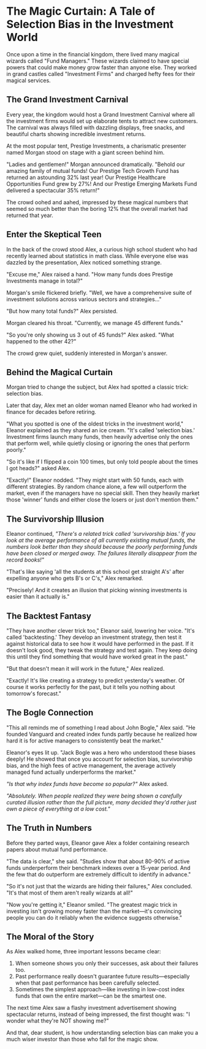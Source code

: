 # The Magic Curtain: A Tale of Selection Bias in the Investment World

Once upon a time in the financial kingdom, there lived many magical wizards called "Fund Managers." These wizards claimed to have special powers that could make money grow faster than anyone else. They worked in grand castles called "Investment Firms" and charged hefty fees for their magical services.

## The Grand Investment Carnival

Every year, the kingdom would host a Grand Investment Carnival where all the investment firms would set up elaborate tents to attract new customers. The carnival was always filled with dazzling displays, free snacks, and beautiful charts showing incredible investment returns.

At the most popular tent, Prestige Investments, a charismatic presenter named Morgan stood on stage with a giant screen behind him.

"Ladies and gentlemen!" Morgan announced dramatically. "Behold our amazing family of mutual funds! Our Prestige Tech Growth Fund has returned an astounding 32% last year! Our Prestige Healthcare Opportunities Fund grew by 27%! And our Prestige Emerging Markets Fund delivered a spectacular 35% return!"

The crowd oohed and aahed, impressed by these magical numbers that seemed so much better than the boring 12% that the overall market had returned that year.

## Enter the Skeptical Teen

In the back of the crowd stood Alex, a curious high school student who had recently learned about statistics in math class. While everyone else was dazzled by the presentation, Alex noticed something strange.

"Excuse me," Alex raised a hand. "How many funds does Prestige Investments manage in total?"

Morgan's smile flickered briefly. "Well, we have a comprehensive suite of investment solutions across various sectors and strategies..."

"But how many total funds?" Alex persisted.

Morgan cleared his throat. "Currently, we manage 45 different funds."

"So you're only showing us 3 out of 45 funds?" Alex asked. "What happened to the other 42?"

The crowd grew quiet, suddenly interested in Morgan's answer.

## Behind the Magical Curtain

Morgan tried to change the subject, but Alex had spotted a classic trick: selection bias.

Later that day, Alex met an older woman named Eleanor who had worked in finance for decades before retiring.

"What you spotted is one of the oldest tricks in the investment world," Eleanor explained as they shared an ice cream. "It's called 'selection bias.' Investment firms launch many funds, then heavily advertise only the ones that perform well, while quietly closing or ignoring the ones that perform poorly."

"So it's like if I flipped a coin 100 times, but only told people about the times I got heads?" asked Alex.

"Exactly!" Eleanor nodded. "They might start with 50 funds, each with different strategies. By random chance alone, a few will outperform the market, even if the managers have no special skill. Then they heavily market those 'winner' funds and either close the losers or just don't mention them."

## The Survivorship Illusion

Eleanor continued, *"There's a related trick called 'survivorship bias.' If you look at the average performance of all currently existing mutual funds, the numbers look better than they should because the poorly performing funds have been closed or merged away. The failures literally disappear from the record books!"*

"That's like saying 'all the students at this school get straight A's' after expelling anyone who gets B's or C's," Alex remarked.

"Precisely! And it creates an illusion that picking winning investments is easier than it actually is."

## The Backtest Fantasy

"They have another clever trick too," Eleanor said, lowering her voice. "It's called 'backtesting.' They develop an investment strategy, then test it against historical data to see how it would have performed in the past. If it doesn't look good, they tweak the strategy and test again. They keep doing this until they find something that would have worked great in the past."

"But that doesn't mean it will work in the future," Alex realized.

"Exactly! It's like creating a strategy to predict yesterday's weather. Of course it works perfectly for the past, but it tells you nothing about tomorrow's forecast."

## The Bogle Connection

"This all reminds me of something I read about John Bogle," Alex said. "He founded Vanguard and created index funds partly because he realized how hard it is for active managers to consistently beat the market."

Eleanor's eyes lit up. "Jack Bogle was a hero who understood these biases deeply! He showed that once you account for selection bias, survivorship bias, and the high fees of active management, the average actively managed fund actually underperforms the market."

*"Is that why index funds have become so popular?"* Alex asked.

*"Absolutely. When people realized they were being shown a carefully curated illusion rather than the full picture, many decided they'd rather just own a piece of everything at a low cost."*

## The Truth in Numbers

Before they parted ways, Eleanor gave Alex a folder containing research papers about mutual fund performance.

"The data is clear," she said. "Studies show that about 80-90% of active funds underperform their benchmark indexes over a 15-year period. And the few that do outperform are extremely difficult to identify in advance."

"So it's not just that the wizards are hiding their failures," Alex concluded. "It's that most of them aren't really wizards at all!"

"Now you're getting it," Eleanor smiled. "The greatest magic trick in investing isn't growing money faster than the market—it's convincing people you can do it reliably when the evidence suggests otherwise."

## The Moral of the Story

As Alex walked home, three important lessons became clear:

1. When someone shows you only their successes, ask about their failures too.
2. Past performance really doesn't guarantee future results—especially when that past performance has been carefully selected.
3. Sometimes the simplest approach—like investing in low-cost index funds that own the entire market—can be the smartest one.

The next time Alex saw a flashy investment advertisement showing spectacular returns, instead of being impressed, the first thought was: "I wonder what they're NOT showing me?"

And that, dear student, is how understanding selection bias can make you a much wiser investor than those who fall for the magic show.